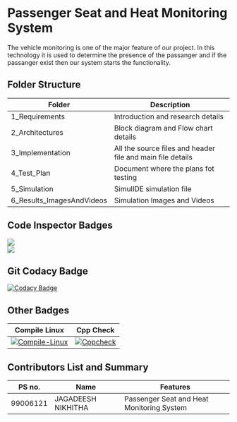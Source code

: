 # Passenger Seat and Heat Monitoring System

The vehicle monitoring is one of the major feature of our project.
In this technology it is used to determine the presence of the passanger
and if the passanger exist then our system starts the functionality.

## Folder Structure
|Folder             | Description |
|-------------------| -----------------------------------------|
| 1_Requirements  |Introduction and research details|
| 2_Architectures         | Block diagram and Flow chart details|
| 3_Implementation | All the source files and header file and main file details|
| 4_Test_Plan     | Document where the plans fot testing|
| 5_Simulation     | SimulIDE simulation file|
| 6_Results_ImagesAndVideos      | Simulation Images and Videos|

## Code Inspector Badges

![](https://www.code-inspector.com/project/28718/score/svg)<br />![](https://www.code-inspector.com/project/28718/status/svg)

## Git Codacy Badge

[![Codacy Badge](https://app.codacy.com/project/badge/Grade/a4737762c5b146f3b3c0cabe8c71334d)](https://www.codacy.com/gh/sanjaynetagal/Stepin_Passanger_Seat_and_Heat_Monitoring_System/dashboard?utm_source=github.com&amp;utm_medium=referral&amp;utm_content=sanjaynetagal/Stepin_Passanger_Seat_and_Heat_Monitoring_System&amp;utm_campaign=Badge_Grade)

## Other Badges

| Compile Linux | Cpp Check |
| ----------- | ----------- |
[![Compile-Linux](https://github.com/JAGADEESHNIKHITHA/stepin_embedded_seatheating/actions/workflows/compile.yml/badge.svg)](https://github.com/JAGADEESHNIKHITHA/stepin_embedded_seatheating/actions/workflows/compile.yml)|[![Cppcheck](https://github.com/JAGADEESHNIKHITHA/stepin_embedded_seatheating/actions/workflows/codequality.yml/badge.svg)](https://github.com/JAGADEESHNIKHITHA/stepin_embedded_seatheating/actions/workflows/codequality.yml)|

## Contributors List and Summary
|PS no. |  Name   |    Features    |
|-------|---------|----------------|
|99006121|JAGADEESH NIKHITHA|Passenger Seat and Heat Monitoring System | 
